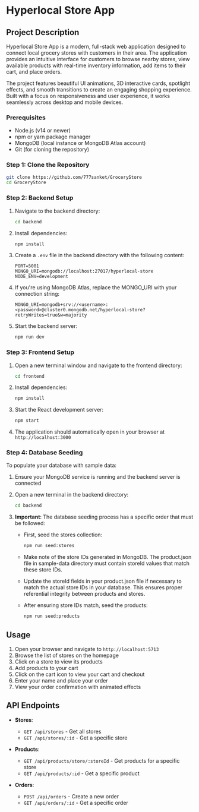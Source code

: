 # Hyperlocal Store App

## Project Description

Hyperlocal Store App is a modern, full-stack web application designed to connect local grocery stores with customers in their area. The application provides an intuitive interface for customers to browse nearby stores, view available products with real-time inventory information, add items to their cart, and place orders. 

The project features beautiful UI animations, 3D interactive cards, spotlight effects, and smooth transitions to create an engaging shopping experience. Built with a focus on responsiveness and user experience, it works seamlessly across desktop and mobile devices.

### Prerequisites

- Node.js (v14 or newer)
- npm or yarn package manager
- MongoDB (local instance or MongoDB Atlas account)
- Git (for cloning the repository)

### Step 1: Clone the Repository

```bash
git clone https://github.com/777sanket/GroceryStore
cd GroceryStore
```

### Step 2: Backend Setup

1. Navigate to the backend directory:
   ```bash
   cd backend
   ```

2. Install dependencies:
   ```bash
   npm install
   ```

3. Create a `.env` file in the backend directory with the following content:
   ```
   PORT=5001
   MONGO_URI=mongodb://localhost:27017/hyperlocal-store
   NODE_ENV=development
   ```

4. If you're using MongoDB Atlas, replace the MONGO_URI with your connection string:
   ```
   MONGO_URI=mongodb+srv://<username>:<password>@cluster0.mongodb.net/hyperlocal-store?retryWrites=true&w=majority
   ```

5. Start the backend server:
   ```bash
   npm run dev
   ```

### Step 3: Frontend Setup

1. Open a new terminal window and navigate to the frontend directory:
   ```bash
   cd frontend
   ```

2. Install dependencies:
   ```bash
   npm install
   ```

3. Start the React development server:
   ```bash
   npm start
   ```

4. The application should automatically open in your browser at `http://localhost:3000`

### Step 4: Database Seeding

To populate your database with sample data:

1. Ensure your MongoDB service is running and the backend server is connected
2. Open a new terminal in the backend directory:
   ```bash
   cd backend
   ```

3. **Important**: The database seeding process has a specific order that must be followed:
   
   - First, seed the stores collection:
     ```bash
     npm run seed:stores
     ```
   
   - Make note of the store IDs generated in MongoDB. The product.json file in sample-data directory must contain storeId values that match these store IDs.
   
   - Update the storeId fields in your product.json file if necessary to match the actual store IDs in your database. This ensures proper referential integrity between products and stores.
   
   - After ensuring store IDs match, seed the products:
     ```bash
     npm run seed:products
     ```
   
  
## Usage

1. Open your browser and navigate to `http://localhost:5713`
2. Browse the list of stores on the homepage
3. Click on a store to view its products
4. Add products to your cart
5. Click on the cart icon to view your cart and checkout
6. Enter your name and place your order
7. View your order confirmation with animated effects

## API Endpoints

- **Stores**: 
  - `GET /api/stores` - Get all stores
  - `GET /api/stores/:id` - Get a specific store

- **Products**: 
  - `GET /api/products/store/:storeId` - Get products for a specific store
  - `GET /api/products/:id` - Get a specific product

- **Orders**: 
  - `POST /api/orders` - Create a new order
  - `GET /api/orders/:id` - Get a specific order

